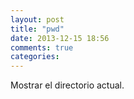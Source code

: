 ```yaml
---
layout: post
title: "pwd"
date: 2013-12-15 18:56
comments: true
categories: 
---
```

Mostrar el directorio actual.

